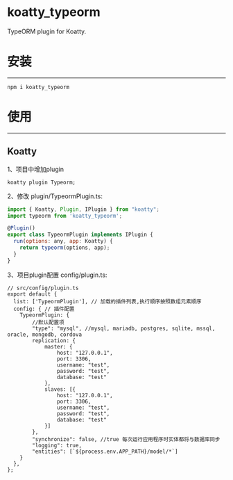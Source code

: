 # koatty_typeorm
TypeORM plugin for Koatty.

# 安装
-----

```
npm i koatty_typeorm
```

# 使用
-----

## Koatty

1、项目中增加plugin

```shell
koatty plugin Typeorm;
```

2、修改 plugin/TypeormPlugin.ts:

```javascript
import { Koatty, Plugin, IPlugin } from "koatty";
import typeorm from 'koatty_typeorm';

@Plugin()
export class TypeormPlugin implements IPlugin {
  run(options: any, app: Koatty) {
    return typeorm(options, app);
  }
}
```

3、项目plugin配置 config/plugin.ts:

```
// src/config/plugin.ts
export default {
  list: ['TypeormPlugin'], // 加载的插件列表,执行顺序按照数组元素顺序
  config: { // 插件配置
    TypeormPlugin: {
        //默认配置项
        "type": "mysql", //mysql, mariadb, postgres, sqlite, mssql, oracle, mongodb, cordova
        replication: {
            master: {
                host: "127.0.0.1",
                port: 3306,
                username: "test",
                password: "test",
                database: "test"
            },
            slaves: [{
                host: "127.0.0.1",
                port: 3306,
                username: "test",
                password: "test",
                database: "test"
            }]
        },
        "synchronize": false, //true 每次运行应用程序时实体都将与数据库同步
        "logging": true,
        "entities": [`${process.env.APP_PATH}/model/*`]
    }
  },
};

```
